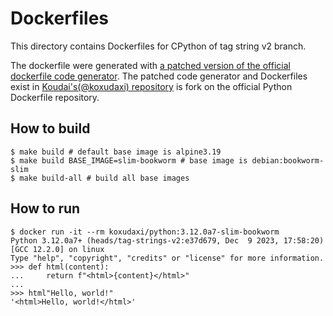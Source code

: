 # Dockerfiles
This directory contains Dockerfiles for CPython of tag string v2 branch.

The dockerfile were generated with [a patched version of the official dockerfile code generator](https://github.com/koxudaxi/docker-python/blob/support_tag_string_v2_branch/apply-templates.sh).
The patched code generator and Dockerfiles exist in [Koudai's(@koxudaxi) repository](https://github.com/koxudaxi/docker-python/tree/support_tag_string_v2_branch) is fork on the official Python Dockerfile repository.

## How to build
```shell
$ make build # default base image is alpine3.19
$ make build BASE_IMAGE=slim-bookworm # base image is debian:bookworm-slim
$ make build-all # build all base images
```

## How to run
```shell
$ docker run -it --rm koxudaxi/python:3.12.0a7-slim-bookworm
Python 3.12.0a7+ (heads/tag-strings-v2:e37d679, Dec  9 2023, 17:58:20) [GCC 12.2.0] on linux
Type "help", "copyright", "credits" or "license" for more information.
>>> def html(content):
...     return f"<html>{content}</html>"
...
>>> html"Hello, world!"
'<html>Hello, world!</html>'
```
